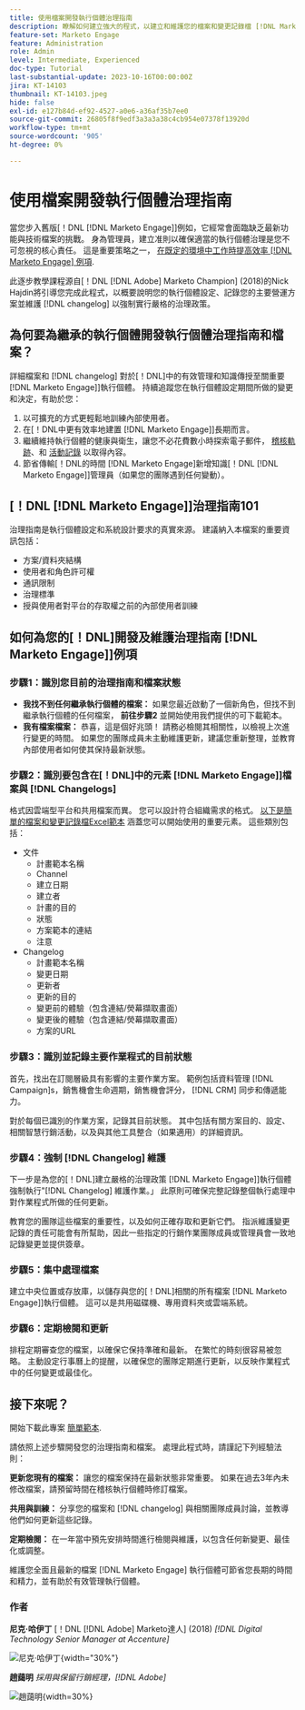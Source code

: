 ```yaml
---
title: 使用檔案開發執行個體治理指南
description: 瞭解如何建立強大的程式，以建立和維護您的檔案和變更記錄檔 [!DNL Marketo Engage] 執行個體。 這不僅可節省團隊分享知識的時間，也可提升執行個體的健全度和效率。
feature-set: Marketo Engage
feature: Administration
role: Admin
level: Intermediate, Experienced
doc-type: Tutorial
last-substantial-update: 2023-10-16T00:00:00Z
jira: KT-14103
thumbnail: KT-14103.jpeg
hide: false
exl-id: e127b84d-ef92-4527-a0e6-a36af35b7ee0
source-git-commit: 26805f8f9edf3a3a3a38c4cb954e07378f13920d
workflow-type: tm+mt
source-wordcount: '905'
ht-degree: 0%

---
```


# 使用檔案開發執行個體治理指南

當您步入舊版[！DNL [!DNL Marketo Engage]]例如，它經常會面臨缺乏最新功能與技術檔案的挑戰。 身為管理員，建立准則以確保適當的執行個體治理是您不可忽視的核心責任。 這是重要策略之一， [在既定的環境中工作時提高效率 [!DNL Marketo Engage] 例項](https://nation.marketo.com/t5/champion-program-blogs/3-tips-to-increase-your-efficiency-in-an-inherited-instance/ba-p/247582).

此逐步教學課程源自[！DNL [!DNL Adobe] Marketo Champion] (2018)的Nick Hajdin將引導您完成此程式，以概要說明您的執行個體設定、記錄您的主要營運方案並維護 [!DNL changelog] 以強制實行嚴格的治理政策。

## 為何要為繼承的執行個體開發執行個體治理指南和檔案？

詳細檔案和 [!DNL changelog] 對於[！DNL]中的有效管理和知識傳授至關重要 [!DNL Marketo Engage]]執行個體。 持續追蹤您在執行個體設定期間所做的變更和決定，有助於您：

1. 以可擴充的方式更輕鬆地訓練內部使用者。
2. 在[！DNL中更有效率地建置 [!DNL Marketo Engage]]長期而言。
3. 繼續維持執行個體的健康與衛生，讓您不必花費數小時探索電子郵件， [稽核軌跡](https://experienceleague.adobe.com/docs/marketo/using/product-docs/administration/audit-trail/audit-trail-overview.html)、和 [活動記錄](https://experienceleague.adobe.com/docs/marketo/using/product-docs/core-marketo-concepts/smart-lists-and-static-lists/managing-people-in-smart-lists/locate-the-activity-log-for-a-person.html) 以取得內容。
4. 節省傳輸[！DNL的時間 [!DNL Marketo Engage]新增知識[！DNL [!DNL Marketo Engage]]管理員（如果您的團隊遇到任何變動）。

## [！DNL [!DNL Marketo Engage]]治理指南101

治理指南是執行個體設定和系統設計要求的真實來源。 建議納入本檔案的重要資訊包括：

* 方案/資料夾結構
* 使用者和角色許可權
* 通訊限制
* 治理標準
* 授與使用者對平台的存取權之前的內部使用者訓練

## 如何為您的[！DNL]開發及維護治理指南 [!DNL Marketo Engage]]例項

### 步驟1：識別您目前的治理指南和檔案狀態

* **我找不到任何繼承執行個體的檔案：** 如果您最近啟動了一個新角色，但找不到繼承執行個體的任何檔案， **前往步驟2** 並開始使用我們提供的可下載範本。
* **我有檔案檔案：** 恭喜，這是個好兆頭！ 請務必檢閱其相關性，以檢視上次進行變更的時間。 如果您的團隊成員未主動維護更新，建議您重新整理，並教育內部使用者如何使其保持最新狀態。

### 步驟2：識別要包含在[！DNL]中的元素 [!DNL Marketo Engage]]檔案與 [!DNL Changelogs]

格式因雲端型平台和共用檔案而異。 您可以設計符合組織需求的格式。 [以下是簡單的檔案和變更記錄檔Excel範本](/help/marketo-tutorial-inherited-instance/_assets/downloads/Adobe_Marketo_Engage_Inherited_Instance_Documentation-Changlog.xlsx) 涵蓋您可以開始使用的重要元素。 這些類別包括：

* 文件
   * 計畫範本名稱
   * Channel
   * 建立日期
   * 建立者
   * 計畫的目的
   * 狀態
   * 方案範本的連結
   * 注意
* Changelog
   * 計畫範本名稱
   * 變更日期
   * 更新者
   * 更新的目的
   * 變更前的體驗（包含連結/熒幕擷取畫面）
   * 變更後的體驗（包含連結/熒幕擷取畫面）
   * 方案的URL

### 步驟3：識別並記錄主要作業程式的目前狀態

首先，找出在訂閱層級具有影響的主要作業方案。 範例包括資料管理 [!DNL Campaign]s，銷售機會生命週期，銷售機會評分， [!DNL CRM] 同步和傳遞能力。

對於每個已識別的作業方案，記錄其目前狀態。 其中包括有關方案目的、設定、相關智慧行銷活動，以及與其他工具整合（如果適用）的詳細資訊。

### 步驟4：強制 [!DNL Changelog] 維護

下一步是為您的[！DNL]建立嚴格的治理政策 [!DNL Marketo Engage]]執行個體強制執行&quot;[!DNL Changelog] 維護作業。」 此原則可確保完整記錄整個執行處理中對作業程式所做的任何更新。

教育您的團隊這些檔案的重要性，以及如何正確存取和更新它們。 指派維護變更記錄的責任可能會有所幫助，因此一些指定的行銷作業團隊成員或管理員會一致地記錄變更並提供簽章。

### 步驟5：集中處理檔案

建立中央位置或存放庫，以儲存與您的[！DNL]相關的所有檔案 [!DNL Marketo Engage]]執行個體。 這可以是共用磁碟機、專用資料夾或雲端系統。

### 步驟6：定期檢閱和更新

排程定期審查您的檔案，以確保它保持準確和最新。 在繁忙的時刻很容易被忽略。 主動設定行事曆上的提醒，以確保您的團隊定期進行更新，以反映作業程式中的任何變更或最佳化。

## 接下來呢？

開始下載此專案 [簡單範本](/help/marketo-tutorial-inherited-instance/_assets/downloads/Adobe_Marketo_Engage_Inherited_Instance_Documentation-Changlog.xlsx).

請依照上述步驟開發您的治理指南和檔案。 處理此程式時，請謹記下列經驗法則：

**更新您現有的檔案：**
讓您的檔案保持在最新狀態非常重要。 如果在過去3年內未修改檔案，請預留時間在稽核執行個體時修訂檔案。

**共用與訓練：**
分享您的檔案和 [!DNL changelog] 與相關團隊成員討論，並教導他們如何更新這些記錄。

**定期檢閱：** 在一年當中預先安排時間進行檢閱與維護，以包含任何新變更、最佳化或調整。

維護您全面且最新的檔案 [!DNL Marketo Engage] 執行個體可節省您長期的時間和精力，並有助於有效管理執行個體。

### 作者

**尼克·哈伊丁**
[！DNL [!DNL Adobe] Marketo達人] (2018)
*[!DNL Digital Technology Senior Manager at Accenture]*

![尼克·哈伊丁](/help/marketo-tutorial-inherited-instance/_assets/authors/Customer_Author_Nicholas_Hajdin.png){width="30%"}

**趙藹明**
*採用與保留行銷經理，[!DNL Adobe]*

![趙藹明](/help/marketo-tutorial-inherited-instance/_assets/authors/Adobe_Author_Amy_Chiu.png){width=30%}
